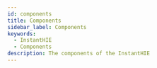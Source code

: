 ```yaml
---
id: components
title: Components
sidebar_label: Components
keywords: 
  - InstantHIE
  - Components
description: The components of the InstantHIE
---
```


